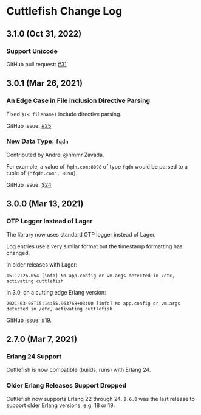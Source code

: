 # Cuttlefish Change Log

## 3.1.0 (Oct 31, 2022)

### Support Unicode

GitHub pull request: [#31](https://github.com/Kyorai/cuttlefish/pull/31)

## 3.0.1 (Mar 26, 2021)

### An Edge Case in File Inclusion Directive Parsing

Fixed `$(< filename)` include directive parsing.

GitHub issue: [#25](https://github.com/Kyorai/cuttlefish/pull/25)

### New Data Type: `fqdn`

Contributed by Andrei @hmmr Zavada.

For example, a value of `fqdn.com:8098` of type `fqdn` would be parsed
to a tuple of `{"fqdn.com", 8098}`.

GitHub issue: [$24](https://github.com/Kyorai/cuttlefish/pull/24)


## 3.0.0 (Mar 13, 2021)

### OTP Logger Instead of Lager

The library now uses standard OTP logger instead of Lager.

Log entries use a very similar format but the timestamp
formatting has changed.

In older releases with Lager:

```
15:12:26.054 [info] No app.config or vm.args detected in /etc, activating cuttlefish
```

In 3.0, on a cutting edge Erlang version:

```
2021-03-08T15:14:55.963768+03:00 [info] No app.config or vm.args detected in /etc, activating cuttlefish
```

GitHub issue: [#19](https://github.com/Kyorai/cuttlefish/issues/19).


## 2.7.0 (Mar 7, 2021)

### Erlang 24 Support

Cuttlefish is now compatible (builds, runs) with Erlang 24.

### Older Erlang Releases Support Dropped

Cuttlefish now supports Erlang 22 through 24. `2.6.0` was the last
release to support older Erlang versions, e.g. 18 or 19.
